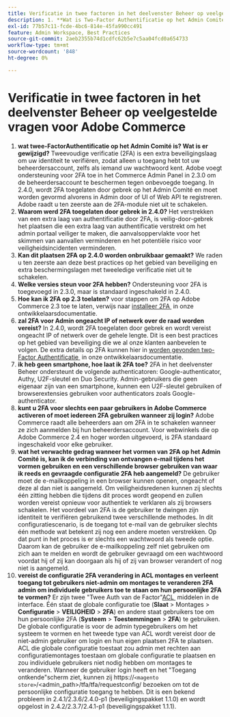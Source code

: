 ```yaml
---
title: Verificatie in twee factoren in het deelvenster Beheer op veelgestelde vragen voor Adobe Commerce
description: 1. **Wat is Two-Factor Authentificatie op het Admin Comité? Wat is er gewijzigd?** Tweevoudige verificatie (2FA) is een extra beveiligingslaag om uw identiteit te verifiëren, zodat alleen u toegang hebt tot uw beheerdersaccount, zelfs als iemand uw wachtwoord kent. Adobe voegt ondersteuning voor 2FA toe in het Commerce Admin Panel in 2.3.0 om de beheerdersaccount te beschermen tegen onbevoegde toegang. In 2.4.0, wordt 2FA toegelaten door gebrek op het Admin Comité en moet worden gevormd alvorens in Admin door of UI of Web API te registreren. Adobe raadt u ten zeerste aan de 2FA-module niet uit te schakelen.
exl-id: 77b57c11-fcde-4bc6-814e-45fa990cc491
feature: Admin Workspace, Best Practices
source-git-commit: 2aeb2355b74d1cdfc62b5e7c5aa04fcd0a654733
workflow-type: tm+mt
source-wordcount: '848'
ht-degree: 0%

---
```


# Verificatie in twee factoren in het deelvenster Beheer op veelgestelde vragen voor Adobe Commerce

1. **wat twee-FactorAuthentificatie op het Admin Comité is? Wat is er gewijzigd?** Tweevoudige verificatie (2FA) is een extra beveiligingslaag om uw identiteit te verifiëren, zodat alleen u toegang hebt tot uw beheerdersaccount, zelfs als iemand uw wachtwoord kent. Adobe voegt ondersteuning voor 2FA toe in het Commerce Admin Panel in 2.3.0 om de beheerdersaccount te beschermen tegen onbevoegde toegang. In 2.4.0, wordt 2FA toegelaten door gebrek op het Admin Comité en moet worden gevormd alvorens in Admin door of UI of Web API te registreren. Adobe raadt u ten zeerste aan de 2FA-module niet uit te schakelen.
1. **Waarom werd 2FA toegelaten door gebrek in 2.4.0?** Het verstrekken van een extra laag van authentificatie door 2FA, is veilig-door-gebrek het plaatsen die een extra laag van authentificatie verstrekt om het admin portaal veiliger te maken, die aanvalsoppervlakte voor het skimmen van aanvallen verminderen en het potentiële risico voor veiligheidsincidenten verminderen.
1. **Kan dit plaatsen 2FA op 2.4.0 worden onbruikbaar gemaakt?** We raden u ten zeerste aan deze best practices op het gebied van beveiliging en extra beschermingslagen met tweeledige verificatie niet uit te schakelen.
1. **Welke versies steun voor 2FA hebben?** Ondersteuning voor 2FA is toegevoegd in 2.3.0, maar is standaard ingeschakeld in 2.4.0.
1. **Hoe kan ik 2FA op 2.3 toelaten?** voor stappen om 2FA op Adobe Commerce 2.3 toe te laten, verwijs naar [&#x200B; installeer 2FA &#x200B;](https://developer.adobe.com/commerce/testing/functional-testing-framework/two-factor-authentication/) in onze ontwikkelaarsdocumentatie.
1. **zal 2FA voor Admin ongeacht IP of netwerk over de raad worden vereist?** In 2.4.0, wordt 2FA toegelaten door gebrek en wordt vereist ongeacht IP of netwerk over de gehele lengte. Dit is een best practices op het gebied van beveiliging die we al onze klanten aanbevelen te volgen. De extra details op 2FA kunnen hier in [&#x200B; worden gevonden two-Factor Authentificatie &#x200B;](https://developer.adobe.com/commerce/testing/functional-testing-framework/two-factor-authentication/) in onze ontwikkelaarsdocumentatie.
1. **ik heb geen smartphone, hoe laat ik 2FA toe?** 2FA in het deelvenster Beheer ondersteunt de volgende authenticatoren: Google-authenticator, Authy, U2F-sleutel en Duo Security. Admin-gebruikers die geen eigenaar zijn van een smartphone, kunnen een U2F-sleutel gebruiken of browserextensies gebruiken voor authenticators zoals Google-authenticator.
1. **kunt u 2FA voor slechts een paar gebruikers in Adobe Commerce activeren of moet iedereen 2FA gebruiken wanneer zij login?** Adobe Commerce raadt alle beheerders aan om 2FA in te schakelen wanneer ze zich aanmelden bij hun beheerdersaccount. Voor webwinkels die op Adobe Commerce 2.4 en hoger worden uitgevoerd, is 2FA standaard ingeschakeld voor elke gebruiker.
1. **wat het verwachte gedrag wanneer het vormen van 2FA op het Admin Comité is, kan ik de verbinding van ontvangen e-mail tijdens het vormen gebruiken en een verschillende browser gebruiken van waar ik reeds en gevraagde configuratie 2FA heb aangemeld?** De gebruiker moet de e-mailkoppeling in een browser kunnen openen, ongeacht of deze al dan niet is aangemeld. Om veiligheidsredenen kunnen zij slechts één zitting hebben die tijdens dit proces wordt geopend en zullen worden vereist opnieuw voor authentiek te verklaren als zij browsers schakelen. Het voordeel van 2FA is de gebruiker te dwingen zijn identiteit te verifiëren gebruikend twee verschillende methodes. In dit configuratiescenario, is de toegang tot e-mail van de gebruiker slechts één methode wat betekent zij nog een andere moeten verstrekken. Op dat punt in het proces is er slechts een wachtwoord als tweede optie. Daarom kan de gebruiker de e-mailkoppeling zelf niet gebruiken om zich aan te melden en wordt de gebruiker gevraagd om een wachtwoord voordat hij of zij kan doorgaan als hij of zij van browser verandert of nog niet is aangemeld.
1. **vereist de configuratie 2FA verandering in ACL montages en verleent toegang tot gebruikers niet-admin om montages te veranderen 2FA admin om individuele gebruikers toe te staan om hun persoonlijke 2FA te vormen?** Er zijn twee &quot;Twee Auth van de Factor&quot;[&#x200B; ACL &#x200B;](https://developer.adobe.com/commerce/php/tutorials/backend/create-access-control-list-rule/) middelen in de interface. Één staat de globale configuratie toe (**Slaat** > Montages > **Configuratie** > **VEILIGHEID** > **2FA**) en andere staat gebruikers toe om hun persoonlijke 2FA (**Systeem** > **Toestemmingen** > **2FA**) te gebruiken. De globale configuratie is voor de admin typegebruikers om het systeem te vormen en het tweede type van ACL wordt vereist door de niet-admin gebruiker om login en hun eigen plaatsen 2FA te plaatsen. ACL die globale configuratie toestaat zou admin met rechten aan configuratiemontages toestaan om globale configuratie te plaatsen en zou individuele gebruikers niet nodig hebben om montages te veranderen. Wanneer de gebruiker login heeft en het &quot;Toegang ontkende&quot;scherm ziet, kunnen zij https://``<magento store>``/&lt;admin\_path>/tfa/tfa/requestconfig/ bezoeken om tot de persoonlijke configuratie toegang te hebben. Dit is een bekend probleem in 2.4.1/2.3.6/2.4.0-p1 (beveiligingspakket 1.1.0) en wordt opgelost in 2.4.2/2.3.7/2.4.1-p1 (beveiligingspakket 1.1.1).
